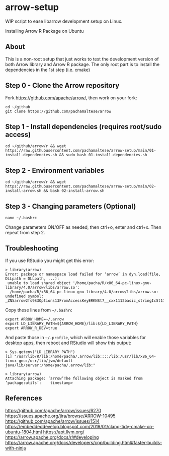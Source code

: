 # arrow-setup

WIP script to ease libarrow development setup on Linux.

Installing Arrow R Package on Ubuntu

## About
This is a non-root setup that just works to test the development version of both Arrow library and Arrow R package. The only root part is to install the dependencies in the 1st step (i.e. cmake)

## Step 0 - Clone the Arrow repository

Fork https://github.com/apache/arrow/, then work on your fork:
```
cd ~/github
git clone https://github.com/pachamaltese/arrow 
```

## Step 1 - Install dependencies (requires root/sudo access)
```
cd ~/github/arrow/r && wget https://raw.githubusercontent.com/pachamaltese/arrow-setup/main/01-install-dependencies.sh && sudo bash 01-install-dependencies.sh
```

## Step 2 - Environment variables
```
cd ~/github/arrow/r && wget https://raw.githubusercontent.com/pachamaltese/arrow-setup/main/02-install-arrow.sh && bash 02-install-arrow.sh
```

## Step 3 - Changing parameters (Optional)
```
nano ~/.bashrc
```
Change parameters ON/OFF as needed, then ctrl+o, enter and ctrl+x. Then repeat from step 2.

## Troubleshooting

If you use RStudio you might get this error:

```
> library(arrow)
Error: package or namespace load failed for ‘arrow’ in dyn.load(file, DLLpath = DLLpath, ...):
 unable to load shared object '/home/pacha/R/x86_64-pc-linux-gnu-library/4.0/arrow/libs/arrow.so':
  /home/pacha/R/x86_64-pc-linux-gnu-library/4.0/arrow/libs/arrow.so: undefined symbol: _ZN5arrow2fs9S3Options13FromAccessKeyERKNSt7__cxx1112basic_stringIcSt11char_traitsIcESaIcEEES9_S9_
```

Copy these lines from `~/.bashrc`

```
export ARROW_HOME=~/.arrow
export LD_LIBRARY_PATH=${ARROW_HOME}/lib:${LD_LIBRARY_PATH}
export ARROW_R_DEV=true
```

And paste those in `~/.profile`, which will enable those variables for desktop apps, then reboot and RStudio will show this output:

```
> Sys.getenv("LD_LIBRARY_PATH")
[1] "/usr/lib/R/lib:/home/pacha/.arrow/lib::::/lib:/usr/lib/x86_64-linux-gnu:/usr/lib/jvm/default-java/lib/server:/home/pacha/.arrow/lib:"

> library(arrow)
Attaching package: ‘arrow’The following object is masked from ‘package:utils’:    timestamp> 
```

## References

https://github.com/apache/arrow/issues/6270
https://issues.apache.org/jira/browse/ARROW-10495
https://github.com/apache/arrow/issues/1514
https://embeddeddevelop.blogspot.com/2019/01/clang-tidy-cmake-on-ubuntu-1804.html
https://apt.llvm.org/
https://arrow.apache.org/docs/r/#developing
https://arrow.apache.org/docs/developers/cpp/building.html#faster-builds-with-ninja
